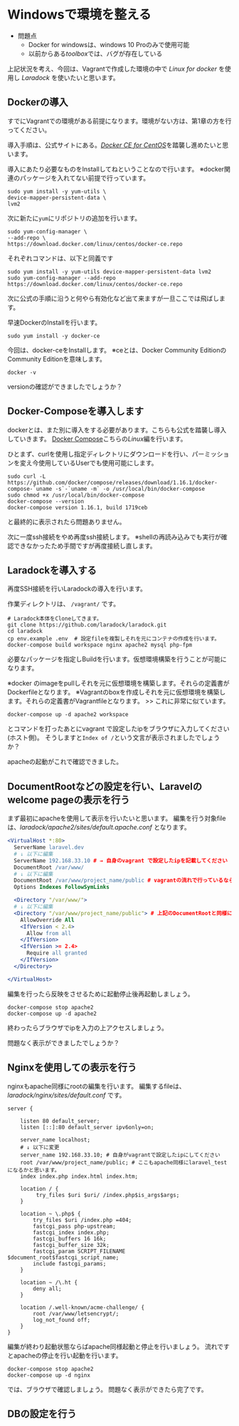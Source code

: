 # Windowsで環境を整える

- 問題点
  - Docker for windowsは、windows 10 Proのみで使用可能
  - 以前からある*toolbox*では、バグが存在している

上記状況を考え、今回は、Vagrantで作成した環境の中で *Linux for docker* を使用し *Laradock* を使いたいと思います。

## Dockerの導入

すでにVagrantでの環境がある前提になります。環境がない方は、第1章の方を行ってください。

導入手順は、公式サイトにある。[*Docker CE for CentOS*](https://docs.docker.com/engine/installation/linux/docker-ce/centos/)を踏襲し進めたいと思います。

導入にあたり必要なものをInstallしてねということなので行います。
※docker関連のパッケージを入れてない前提で行っています。

```shell
sudo yum install -y yum-utils \
device-mapper-persistent-data \
lvm2
```

次に新たに`yum`にリポジトリの追加を行います。

```shell
sudo yum-config-manager \
--add-repo \
https://download.docker.com/linux/centos/docker-ce.repo
```

それぞれコマンドは、以下と同義です

```shell
sudo yum install -y yum-utils device-mapper-persistent-data lvm2
sudo yum-config-manager --add-repo https://download.docker.com/linux/centos/docker-ce.repo
```

次に公式の手順に沿うと何やら有効化など出て来ますが一旦ここでは飛ばします。

早速DockerのInstallを行います。

```shell
sudo yum install -y docker-ce
```
今回は、docker-ceをInstallします。
※ceとは、Docker Community EditionのCommunity Editionを意味します。


```shell
docker -v
```
versionの確認ができましたでしょうか？

## Docker-Composeを導入します

dockerとは、また別に導入をする必要があります。こちらも公式を踏襲し導入していきます。
[Docker Compose](https://docs.docker.com/compose/install/#install-compose)こちらの*Linux*編を行います。

ひとまず、curlを使用し指定ディレクトリにダウンロードを行い、パーミッションを変え今使用しているUserでも使用可能にします。
```shell
sudo curl -L https://github.com/docker/compose/releases/download/1.16.1/docker-compose-`uname -s`-`uname -m` -o /usr/local/bin/docker-compose
sudo chmod +x /usr/local/bin/docker-compose
docker-compose --version
docker-compose version 1.16.1, build 1719ceb
```
と最終的に表示されたら問題ありません。

次に一度ssh接続をやめ再度ssh接続します。
※shellの再読み込みでも実行が確認できなかったため手間ですが再度接続し直します。

## Laradockを導入する

再度SSH接続を行いLaradockの導入を行います。

作業ディレクトリは、 `/vagrant/` です。
```shell
# Laradock本体をCloneしてきます。
git clone https://github.com/laradock/laradock.git
cd laradock
cp env.example .env  # 設定fileを複製しそれを元にコンテナの作成を行います。
docker-compose build workspace nginx apache2 mysql php-fpm
```

必要なパッケージを指定しBuildを行います。仮想環境構築を行うことが可能になります。

※docker のimageをpullしそれを元に仮想環境を構築します。それらの定義書がDockerfileとなります。
※Vagrantのboxを作成しそれを元に仮想環境を構築します。それらの定義書がVagrantfileとなります。 >> これに非常に似ています。

```shell
docker-compose up -d apache2 workspace
```
とコマンドを打ったあとにvagrant で設定したipをブラウザに入力してください(ホスト側)。
そうしますと`Index of /`という文言が表示されましたでしょうか？

apacheの起動がこれで確認できました。


## DocumentRootなどの設定を行い、Laravelのwelcome pageの表示を行う

まず最初にapacheを使用して表示を行いたいと思います。
編集を行う対象fileは、*laradock/apache2/sites/default.apache.conf* となります。

```apache
<VirtualHost *:80>
  ServerName laravel.dev
  # ↓ 以下に編集
  ServerName 192.168.33.10 # → 自身のvagrant で設定したipを記載してください
  DocumentRoot /var/www/
  # ↓ 以下に編集
  DocumentRoot /var/www/project_name/public # vagrantの流れで行っているなら project_name はlaravel_testになると思います
  Options Indexes FollowSymLinks

  <Directory "/var/www/">
  # ↓ 以下に編集
  <Directory "/var/www/project_name/public"> # 上記のDocumentRootと同様に変えてください
    AllowOverride All
    <IfVersion < 2.4>
      Allow from all
    </IfVersion>
    <IfVersion >= 2.4>
      Require all granted
    </IfVersion>
  </Directory>

</VirtualHost>
```

編集を行ったら反映をさせるために起動停止後再起動しましょう。

```shell
docker-compose stop apache2
docker-compose up -d apache2
```

終わったらブラウザでipを入力の上アクセスしましょう。

問題なく表示ができましたでしょうか？


## Nginxを使用しての表示を行う

nginxもapache同様にrootの編集を行います。
編集するfileは、 *laradock/nginx/sites/default.conf* です。

```nginx
server {

    listen 80 default_server;
    listen [::]:80 default_server ipv6only=on;

    server_name localhost;
    # ↓ 以下に変更
    server_name 192.168.33.10; # 自身がvagrantで設定したipにしてください
    root /var/www/project_name/public; # ここもapache同様にlaravel_testになるかと思います。
    index index.php index.html index.htm;

    location / {
         try_files $uri $uri/ /index.php$is_args$args;
    }

    location ~ \.php$ {
        try_files $uri /index.php =404;
        fastcgi_pass php-upstream;
        fastcgi_index index.php;
        fastcgi_buffers 16 16k;
        fastcgi_buffer_size 32k;
        fastcgi_param SCRIPT_FILENAME $document_root$fastcgi_script_name;
        include fastcgi_params;
    }

    location ~ /\.ht {
        deny all;
    }

    location /.well-known/acme-challenge/ {
        root /var/www/letsencrypt/;
        log_not_found off;
    }
}
```

編集が終わり起動状態ならばapache同様起動と停止を行いましょう。
流れですとapacheの停止を行い起動を行います。
```shell
docker-compose stop apache2
docker-compose up -d nginx
```

では、ブラウザで確認しましょう。
問題なく表示ができたら完了です。


## DBの設定を行う

